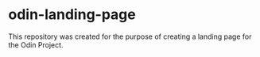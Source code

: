 # odin-landing-page
This repository was created for the purpose of creating a landing page for the Odin Project.

